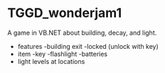 # TGGD_wonderjam1
A game in VB.NET about building, decay, and light.

- features
	-building exit
		-locked (unlock with key)
- item
	-key
	-flashlight
	-batteries
- light levels at locations
